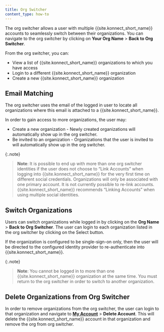 ```yaml
---
title: Org Switcher
content_type: how-to
---
```


The org switcher allows a user with multiple {{site.konnect_short_name}} accounts to seamlessly switch between their organizations. You can navigate to the org switcher by clicking on **Your Org Name** > **Back to Org Switcher**.

From the org switcher, you can:
- View a list of {{site.konnect_short_name}} organizations to which you have access
- Login to a different {{site.konnect_short_name}} organization
- Create a new {{site.konnect_short_name}} organization

## Email Matching

The org switcher uses the email of the logged in user to locate all organizations where this email is attached to a {{site.konnect_short_name}}. 

In order to gain access to more organizations, the user may:
- Create a new organization - Newly created organizations will automatically show up in the org switcher.
- Be invited to an organization - Organizations that the user is invited to will automatically show up in the org switcher.

{:.note}
> **Note**: It is possible to end up with more than one org switcher identities if the user does not choose to “Link Accounts” when logging into {{site.konnect_short_name}} for the very first time on different social credentials. Organizations will only be associated with one primary account. It is not currently possible to re-link accounts. {{site.konnect_short_name}} recommends “Linking Accounts” when using multiple social identities.

## Switch Organizations

Users can switch organizations while logged in by clicking on the **Org Name** > **Back to Org Switcher**.
The user can login to each organization listed in the org switcher by clicking on the Select  button.

If the organization is configured to be single-sign-on only, then the user will be directed to the configured identity provider to re-authenticate into {{site.konnect_short_name}}.

{:.note}
> **Note**: You cannot be logged in to more than one {{site.konnect_short_name}} organization at the same time. You must return to the org switcher in order to switch to another organization.


## Delete Organizations from Org Switcher

In order to remove organizations from the org switcher, the user can login to that organization and navigate to [**My Account**](https://cloud.konghq.com/global/account) > **Delete Account**. This will delete the {{site.konnect_short_name}} account in that organization and remove the org from org switcher.